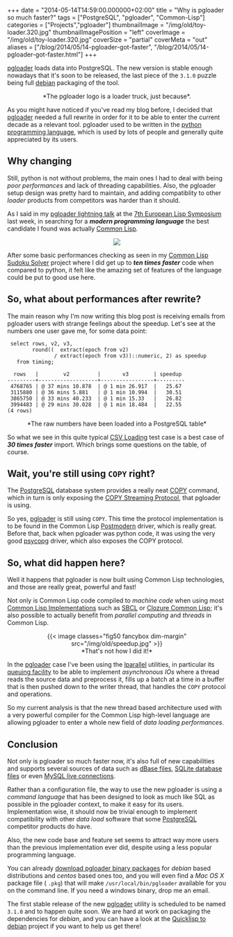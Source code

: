 +++
date = "2014-05-14T14:59:00.000000+02:00"
title = "Why is pgloader so much faster?"
tags = ["PostgreSQL", "pgloader", "Common-Lisp"]
categories = ["Projects","pgloader"]
thumbnailImage = "/img/old/toy-loader.320.jpg"
thumbnailImagePosition = "left"
coverImage = "/img/old/toy-loader.320.jpg"
coverSize = "partial"
coverMeta = "out"
aliases = ["/blog/2014/05/14-pgloader-got-faster",
           "/blog/2014/05/14-pgloader-got-faster.html"]
+++

[pgloader](http://pgloader.io/) loads data into PostgreSQL. The new version is stable enough
nowadays that it's soon to be released, the last piece of the 
`3.1.0` puzzle
being full 
[debian](https://www.debian.org/) packaging of the tool.

<center>*The pgloader logo is a loader truck, just because*.</center>

As you might have noticed if you've read my blog before, I decided that
[pgloader](http://pgloader.io/) needed a full rewrite in order for it to be able to enter the
current decade as a relevant tool. pgloader used to be written in the
[python programming language](https://www.python.org/), which is used by lots of people and generally
quite appreciated by its users.


## Why changing

Still, python is not without problems, the main ones I had to deal with
being 
*poor performances* and lack of threading capabilities. Also, the
pgloader setup design was pretty hard to maintain, and adding compatiblity
to other 
*loader* products from competitors was harder than it should.

As I said in my 
[pgloader lightning talk](http://tapoueh.org/confs/2014/05/05-ELS-2014) at the 
[7th European Lisp Symposium](http://www.european-lisp-symposium.org/)
last week, in searching for a 
***modern programming language*** the best candidate
I found was actually 
[Common Lisp](http://en.wikipedia.org/wiki/Common_Lisp).

<center>
<div class="figure dim-margin">
  <a href="/images/confs/ELS_2014_pgloader.pdf">
    <img src="/img/old/ELS_2014_pgloader.png">
  </a>
</div>
</center>

After some basic performances checking as seen in my
[Common Lisp Sudoku Solver](https://github.com/dimitri/sudoku) project where I did get up to 
***ten times faster***
code when compared to python, it felt like the amazing set of features of
the language could be put to good use here.


## So, what about performances after rewrite?

The main reason why I'm now writing this blog post is receiving emails from
pgloader users with strange feelings about the speedup. Let's see at the
numbers one user gave me, for some data point:

~~~
 select rows, v2, v3,
        round((  extract(epoch from v2)
               / extract(epoch from v3))::numeric, 2) as speedup
   from timing;
        
  rows   |        v2         |       v3        | speedup 
---------+-------------------+-----------------+---------
 4768765 | @ 37 mins 10.878  | @ 1 min 26.917  |   25.67
 3115880 | @ 36 mins 5.881   | @ 1 min 10.994  |   30.51
 3865750 | @ 33 mins 40.233  | @ 1 min 15.33   |   26.82
 3994483 | @ 29 mins 30.028  | @ 1 min 18.484  |   22.55
(4 rows)
~~~


<center>*The raw numbers have been loaded into a PostgreSQL table*</center>

So what we see in this quite typical 
[CSV Loading](http://pgloader.io/howto/csv.html) test case is a best case of
***30 times faster*** import. Which brings some questions on the table, of course.


## Wait, you're still using `COPY` right?

The 
[PostgreSQL](http://www.postgresql.org/docs/9.3/interactive/index.html) database system provides a really neat 
[COPY](http://www.postgresql.org/docs/9.3/interactive/sql-copy.html) command, which in
turn is only exposing the 
[COPY Streaming Protocol](http://www.postgresql.org/docs/9.3/static/protocol-flow.html#PROTOCOL-COPY), that pgloader is using.

So yes, 
[pgloader](http://pgloader.io/) is still using 
`COPY`. This time the protocol implementation
is to be found in the Common Lisp 
[Postmodern](http://marijnhaverbeke.nl/postmodern/) driver, which is really great.
Before that, back when pgloader was python code, it was using the very good
[psycopg](http://initd.org/psycopg/) driver, which also exposes the COPY protocol.


## So, what did happen here?

Well it happens that pgloader is now built using Common Lisp technologies,
and those are really great, powerful and fast!

Not only is Common Lisp code compiled to 
*machine code* when using most
[Common Lisp Implementations](http://cliki.net/Common%20Lisp%20implementation) such as 
[SBCL](http://sbcl.org/) or 
[Clozure Common Lisp](http://ccl.clozure.com/); it's also
possible to actually benefit from 
*parallel computing* and 
*threads* in Common
Lisp.

<center>
{{< image classes="fig50 fancybox dim-margin" src="/img/old/speedup.jpg" >}}
</center>

<center>*That's not how I did it!*</center>

In the 
[pgloader](http://pgloader.io/) case I've been using the 
[lparallel](http://lparallel.org/) utilities, in particular
its 
[queuing facility](http://lparallel.org/api/queues/) to be able to implement 
*asynchronous IOs* where a thread
reads the source data and preprocess it, fills up a batch at a time in a
buffer that is then pushed down to the writer thread, that handles the 
`COPY`
protocol and operations.

So my current analysis is that the new thread based architecture used with a
very powerful compiler for the Common Lisp high-level language are allowing
pgloader to enter a whole new field of 
*data loading performances*.


## Conclusion

Not only is pgloader so much faster now, it's also full of new capabilities
and supports several sources of data such as 
[dBase files](http://pgloader.io/howto/dBase.html),
[SQLite database files](http://pgloader.io/howto/sqlite.html) or even 
[MySQL live connections](http://pgloader.io/howto/mysql.html).

Rather than a configuration file, the way to use the new pgloader is using a
*command language* that has been designed to look as much like SQL as possible
in the pgloader context, to make it easy for its users. Implementation wise,
it should now be trivial enough to implement compatibility with other 
*data
load* software that some 
[PostgreSQL](http://www.postgresql.org/) competitor products do have.

Also, the new code base and feature set seems to attract way more users than
the previous implementation ever did, despite using a less popular
programming language.

You can already 
[download pgloader binary packages](http://pgloader.io/download.html) for 
*debian* based
distributions and 
*centos* based ones too, and you will even find a 
*Mac OS X*
package file (
`.pkg`) that will make 
`/usr/local/bin/pgloader` available for you
on the command line. If you need a windows binary, drop me an email.

The first stable release of the new 
[pgloader](http://pgloader.io/) utility is scheduled to be
named 
`3.1.0` and to happen quite soon. We are hard at work on packaging the
dependencies for 
*debian*, and you can have a look at the 
[Quicklisp to debian](https://github.com/dimitri/ql-to-deb)
project if you want to help us get there!
